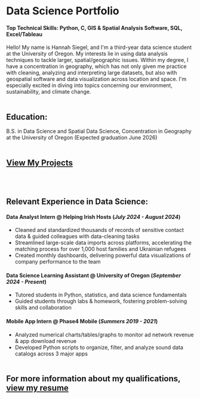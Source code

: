 # Data Science Portfolio
#### Top Technical Skills: Python, C, GIS & Spatial Analysis Software, SQL, Excel/Tableau

Hello! My name is Hannah Siegel, and I'm a third-year data science student at the University of Oregon. My interests lie in using data analysis techniques to tackle larger, spatial/geographic issues. Within my degree, I have a concentration in geography, which has not only given me practice with cleaning, analyzing and interpreting large datasets, but also with geospatial software and data visualization across location and space.  I'm especially excited in diving into topics concerning our environment, sustainability, and climate change.<br><br>


## Education:
B.S. in Data Science and Spatial Data Science, Concentration in Geography at the University of Oregon
(Expected graduation June 2026)<br><br>

## [View My Projects](Projects.md)<br><br><br>


## Relevant Experience in Data Science:
#### Data Analyst Intern @ Helping Irish Hosts (_July 2024 - August 2024_)
- Cleaned and standardized thousands of records of sensitive contact data & guided colleagues with data-cleaning tasks
- Streamlined large-scale data imports across platforms, accelerating the matching process for over 1,000 host families and Ukrainian refugees
- Created monthly dashboards, delivering powerful data visualizations of company performance to the team

#### Data Science Learning Assistant @ University of Oregon (_September 2024 - Present_)
- Tutored students in Python, statistics, and data science fundamentals
- Guided students through labs & homework, fostering problem-solving skills and collaboration

#### Mobile App Intern @ Phase4 Mobile (_Summers 2019 - 2021_)
- Analyzed numerical charts/tables/graphs to monitor ad network revenue & app download revenue
- Developed Python scripts to organize, filter, and analyze sound data catalogs across 3 major apps<br><br>


## For more information about my qualifications, [view my resume](Resume.md)
